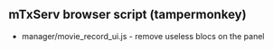 mTxServ browser script (tampermonkey)
---

* manager/movie_record_ui.js - remove useless blocs on the panel

